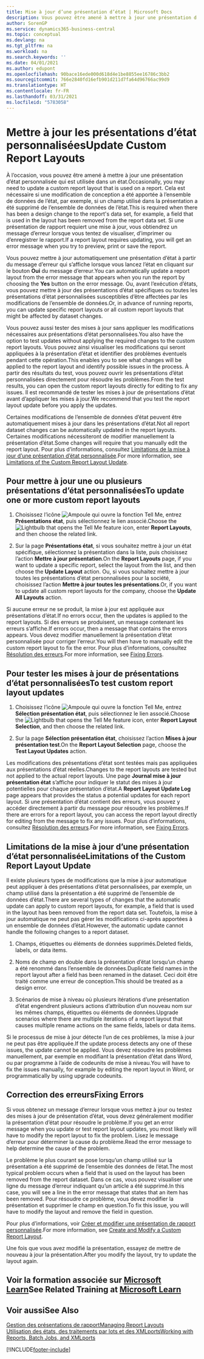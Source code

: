 ```yaml
---
title: Mise à jour d’une présentation d’état | Microsoft Docs
description: Vous pouvez être amené à mettre à jour une présentation d’état personnalisée qui est utilisée dans un état. Cela est nécessaire si une modification de conception a été apportée à l’ensemble de données de l’état, par exemple, si un champ utilisé dans la présentation a été supprimé de l’ensemble de données de l’état.
author: SorenGP
ms.service: dynamics365-business-central
ms.topic: conceptual
ms.devlang: na
ms.tgt_pltfrm: na
ms.workload: na
ms.search.keywords: ''
ms.date: 04/01/2021
ms.author: edupont
ms.openlocfilehash: 90bace16ede000d618d4e1be8855ee16786c3bb2
ms.sourcegitcommit: 766e2840fd16efb901d211d7fa64d96766ac99d9
ms.translationtype: HT
ms.contentlocale: fr-FR
ms.lasthandoff: 03/31/2021
ms.locfileid: "5783058"
---
```

# <a name="update-custom-report-layouts"></a><span data-ttu-id="6e15d-104">Mettre à jour les présentations d’état personnalisées</span><span class="sxs-lookup"><span data-stu-id="6e15d-104">Update Custom Report Layouts</span></span>
<span data-ttu-id="6e15d-105">À l’occasion, vous pouvez être amené à mettre à jour une présentation d’état personnalisée qui est utilisée dans un état.</span><span class="sxs-lookup"><span data-stu-id="6e15d-105">Occasionally, you may need to update a custom report layout that is used on a report.</span></span> <span data-ttu-id="6e15d-106">Cela est nécessaire si une modification de conception a été apportée à l’ensemble de données de l’état, par exemple, si un champ utilisé dans la présentation a été supprimé de l’ensemble de données de l’état.</span><span class="sxs-lookup"><span data-stu-id="6e15d-106">This is required when there has been a design change to the report's data set, for example, a field that is used in the layout has been removed from the report data set.</span></span> <span data-ttu-id="6e15d-107">Si une présentation de rapport requiert une mise à jour, vous obtiendrez un message d’erreur lorsque vous tentez de visualiser, d’imprimer ou d’enregistrer le rapport.</span><span class="sxs-lookup"><span data-stu-id="6e15d-107">If a report layout requires updating, you will get an error message when you try to preview, print or save the report.</span></span>  

<span data-ttu-id="6e15d-108">Vous pouvez mettre à jour automatiquement une présentation d’état à partir du message d’erreur qui s’affiche lorsque vous lancez l’état en cliquant sur le bouton **Oui** du message d’erreur.</span><span class="sxs-lookup"><span data-stu-id="6e15d-108">You can automatically update a report layout from the error message that appears when you run the report by choosing the **Yes** button on the error message.</span></span> <span data-ttu-id="6e15d-109">Ou, avant l’exécution d’états, vous pouvez mettre à jour des présentations d’état spécifiques ou toutes les présentations d’état personnalisées susceptibles d’être affectées par les modifications de l’ensemble de données.</span><span class="sxs-lookup"><span data-stu-id="6e15d-109">Or, in advance of running reports, you can update specific report layouts or all custom report layouts that might be affected by dataset changes.</span></span>  

<span data-ttu-id="6e15d-110">Vous pouvez aussi tester des mises à jour sans appliquer les modifications nécessaires aux présentations d’état personnalisées.</span><span class="sxs-lookup"><span data-stu-id="6e15d-110">You also have the option to test updates without applying the required changes to the custom report layouts.</span></span> <span data-ttu-id="6e15d-111">Vous pouvez ainsi visualiser les modifications qui seront appliquées à la présentation d’état et identifier des problèmes éventuels pendant cette opération.</span><span class="sxs-lookup"><span data-stu-id="6e15d-111">This enables you to see what changes will be applied to the report layout and identify possible issues in the process.</span></span> <span data-ttu-id="6e15d-112">À partir des résultats du test, vous pouvez ouvrir les présentations d’état personnalisées directement pour résoudre les problèmes.</span><span class="sxs-lookup"><span data-stu-id="6e15d-112">From the test results, you can open the custom report layouts directly for editing to fix any issues.</span></span> <span data-ttu-id="6e15d-113">Il est recommandé de tester les mises à jour de présentations d’état avant d’appliquer les mises à jour.</span><span class="sxs-lookup"><span data-stu-id="6e15d-113">We recommend that you test the report layout update before you apply the updates.</span></span>  

<span data-ttu-id="6e15d-114">Certaines modifications de l’ensemble de données d’état peuvent être automatiquement mises à jour dans les présentations d’état.</span><span class="sxs-lookup"><span data-stu-id="6e15d-114">Not all report dataset changes can be automatically updated in the report layouts.</span></span> <span data-ttu-id="6e15d-115">Certaines modifications nécessiteront de modifier manuellement la présentation d’état.</span><span class="sxs-lookup"><span data-stu-id="6e15d-115">Some changes will require that you manually edit the report layout.</span></span> <span data-ttu-id="6e15d-116">Pour plus d’informations, consultez [Limitations de la mise à jour d’une présentation d’état personnalisée](ui-update-report-layouts.md#UpdateLimitations).</span><span class="sxs-lookup"><span data-stu-id="6e15d-116">For more information, see [Limitations of the Custom Report Layout Update](ui-update-report-layouts.md#UpdateLimitations).</span></span>  

## <a name="to-update-one-or-more-custom-report-layouts"></a><span data-ttu-id="6e15d-117">Pour mettre à jour une ou plusieurs présentations d’état personnalisées</span><span class="sxs-lookup"><span data-stu-id="6e15d-117">To update one or more custom report layouts</span></span>  

1.  <span data-ttu-id="6e15d-118">Choisissez l’icône ![Ampoule qui ouvre la fonction Tell Me](media/ui-search/search_small.png "Dites-moi ce que vous voulez faire"), entrez **Présentations état**, puis sélectionnez le lien associé.</span><span class="sxs-lookup"><span data-stu-id="6e15d-118">Choose the ![Lightbulb that opens the Tell Me feature](media/ui-search/search_small.png "Tell me what you want to do") icon, enter **Report Layouts**, and then choose the related link.</span></span>  

2.  <span data-ttu-id="6e15d-119">Sur la page **Présentations état**, si vous souhaitez mettre à jour un état spécifique, sélectionnez la présentation dans la liste, puis choisissez l’action **Mettre à jour présentation**.</span><span class="sxs-lookup"><span data-stu-id="6e15d-119">On the **Report Layouts** page, if you want to update a specific report, select the layout from the list, and then choose the **Update Layout** action.</span></span> <span data-ttu-id="6e15d-120">Ou, si vous souhaitez mettre à jour toutes les présentations d’état personnalisées pour la société, choisissez l’action **Mettre à jour toutes les présentations**.</span><span class="sxs-lookup"><span data-stu-id="6e15d-120">Or, if you want to update all custom report layouts for the company, choose the **Update All Layouts** action.</span></span>  

<span data-ttu-id="6e15d-121">Si aucune erreur ne se produit, la mise à jour est appliquée aux présentations d’état.</span><span class="sxs-lookup"><span data-stu-id="6e15d-121">If no errors occur, then the updates is applied to the report layouts.</span></span> <span data-ttu-id="6e15d-122">Si des erreurs se produisent, un message contenant les erreurs s’affiche.</span><span class="sxs-lookup"><span data-stu-id="6e15d-122">If errors occur, then a message that contains the errors appears.</span></span> <span data-ttu-id="6e15d-123">Vous devez modifier manuellement la présentation d’état personnalisée pour corriger l’erreur.</span><span class="sxs-lookup"><span data-stu-id="6e15d-123">You will then have to manually edit the custom report layout to fix the error.</span></span> <span data-ttu-id="6e15d-124">Pour plus d’informations, consultez [Résolution des erreurs](ui-update-report-layouts.md#FixErrors).</span><span class="sxs-lookup"><span data-stu-id="6e15d-124">For more information, see [Fixing Errors](ui-update-report-layouts.md#FixErrors).</span></span>  

## <a name="to-test-custom-report-layout-updates"></a><span data-ttu-id="6e15d-125">Pour tester les mises à jour de présentations d’état personnalisées</span><span class="sxs-lookup"><span data-stu-id="6e15d-125">To test custom report layout updates</span></span>  

1.  <span data-ttu-id="6e15d-126">Choisissez l’icône ![Ampoule qui ouvre la fonction Tell Me](media/ui-search/search_small.png "Dites-moi ce que vous voulez faire"), entrez **Sélection présentation état**, puis sélectionnez le lien associé.</span><span class="sxs-lookup"><span data-stu-id="6e15d-126">Choose the ![Lightbulb that opens the Tell Me feature](media/ui-search/search_small.png "Tell me what you want to do") icon, enter **Report Layout Selection**, and then choose the related link.</span></span>  

2.  <span data-ttu-id="6e15d-127">Sur la page **Sélection présentation état**, choisissez l’action **Mises à jour présentation test**.</span><span class="sxs-lookup"><span data-stu-id="6e15d-127">On the **Report Layout Selection** page, choose the **Test Layout Updates** action.</span></span>  

 <span data-ttu-id="6e15d-128">Les modifications des présentations d’état sont testées mais pas appliquées aux présentations d’état réelles.</span><span class="sxs-lookup"><span data-stu-id="6e15d-128">Changes to the report layouts are tested but not applied to the actual report layouts.</span></span> <span data-ttu-id="6e15d-129">Une page **Journal mise à jour présentation état** s’affiche pour indiquer le statut des mises à jour potentielles pour chaque présentation d’état.</span><span class="sxs-lookup"><span data-stu-id="6e15d-129">A **Report Layout Update Log** page appears that provides the status a potential updates for each report layout.</span></span> <span data-ttu-id="6e15d-130">Si une présentation d’état contient des erreurs, vous pouvez y accéder directement à partir du message pour résoudre les problèmes.</span><span class="sxs-lookup"><span data-stu-id="6e15d-130">If there are errors for a report layout, you can access the report layout directly for editing from the message to fix any issues.</span></span> <span data-ttu-id="6e15d-131">Pour plus d’informations, consultez [Résolution des erreurs](ui-update-report-layouts.md#FixErrors).</span><span class="sxs-lookup"><span data-stu-id="6e15d-131">For more information, see [Fixing Errors](ui-update-report-layouts.md#FixErrors).</span></span>  

##  <a name="limitations-of-the-custom-report-layout-update"></a><a name="UpdateLimitations"></a> <span data-ttu-id="6e15d-132">Limitations de la mise à jour d’une présentation d’état personnalisée</span><span class="sxs-lookup"><span data-stu-id="6e15d-132">Limitations of the Custom Report Layout Update</span></span>  
 <span data-ttu-id="6e15d-133">Il existe plusieurs types de modifications que la mise à jour automatique peut appliquer à des présentations d’état personnalisées, par exemple, un champ utilisé dans la présentation a été supprimé de l’ensemble de données d’état.</span><span class="sxs-lookup"><span data-stu-id="6e15d-133">There are several types of changes that the automatic update can apply to custom report layouts, for example, a field that is used in the layout has been removed from the report data set.</span></span> <span data-ttu-id="6e15d-134">Toutefois, la mise à jour automatique ne peut pas gérer les modifications ci-après apportées à un ensemble de données d’état.</span><span class="sxs-lookup"><span data-stu-id="6e15d-134">However, the automatic update cannot handle the following changes to a report dataset.</span></span>  

1.  <span data-ttu-id="6e15d-135">Champs, étiquettes ou éléments de données supprimés.</span><span class="sxs-lookup"><span data-stu-id="6e15d-135">Deleted fields, labels, or data items.</span></span>  

2.  <span data-ttu-id="6e15d-136">Noms de champ en double dans la présentation d’état lorsqu’un champ a été renommé dans l’ensemble de données.</span><span class="sxs-lookup"><span data-stu-id="6e15d-136">Duplicate field names in the report layout after a field has been renamed in the dataset.</span></span> <span data-ttu-id="6e15d-137">Ceci doit être traité comme une erreur de conception.</span><span class="sxs-lookup"><span data-stu-id="6e15d-137">This should be treated as a design error.</span></span>  

3.  <span data-ttu-id="6e15d-138">Scénarios de mise à niveau où plusieurs itérations d’une présentation d’état engendrent plusieurs actions d’attribution d’un nouveau nom sur les mêmes champs, étiquettes ou éléments de données.</span><span class="sxs-lookup"><span data-stu-id="6e15d-138">Upgrade scenarios where there are multiple iterations of a report layout that causes multiple rename actions on the same fields, labels or data items.</span></span>  

 <span data-ttu-id="6e15d-139">Si le processus de mise à jour détecte l’un de ces problèmes, la mise à jour ne peut pas être appliquée.</span><span class="sxs-lookup"><span data-stu-id="6e15d-139">If the update process detects any one of these issues, the update cannot be applied.</span></span> <span data-ttu-id="6e15d-140">Vous devez résoudre les problèmes manuellement, par exemple en modifiant la présentation d’état dans Word, ou par programme à l’aide de codeunits de mise à niveau.</span><span class="sxs-lookup"><span data-stu-id="6e15d-140">You will have to fix the issues manually, for example by editing the report layout in Word, or programmatically by using upgrade codeunits.</span></span>  

##  <a name="fixing-errors"></a><a name="FixErrors"></a> <span data-ttu-id="6e15d-141">Correction des erreurs</span><span class="sxs-lookup"><span data-stu-id="6e15d-141">Fixing Errors</span></span>  
 <span data-ttu-id="6e15d-142">Si vous obtenez un message d’erreur lorsque vous mettez à jour ou testez des mises à jour de présentation d’état, vous devez généralement modifier la présentation d’état pour résoudre le problème.</span><span class="sxs-lookup"><span data-stu-id="6e15d-142">If you get an error message when you update or test report layout updates, you most likely will have to modify the report layout to fix the problem.</span></span> <span data-ttu-id="6e15d-143">Lisez le message d’erreur pour déterminer la cause du problème.</span><span class="sxs-lookup"><span data-stu-id="6e15d-143">Read the error message to help determine the cause of the problem.</span></span>  

 <span data-ttu-id="6e15d-144">Le problème le plus courant se pose lorsqu’un champ utilisé sur la présentation a été supprimé de l’ensemble des données de l’état.</span><span class="sxs-lookup"><span data-stu-id="6e15d-144">The most typical problem occurs when a field that is used on the layout has been removed from the report dataset.</span></span> <span data-ttu-id="6e15d-145">Dans ce cas, vous pouvez visualiser une ligne du message d’erreur indiquant qu’un article a été supprimé.</span><span class="sxs-lookup"><span data-stu-id="6e15d-145">In this case, you will see a line in the error message that states that an item has been removed.</span></span> <span data-ttu-id="6e15d-146">Pour résoudre ce problème, vous devez modifier la présentation et supprimer le champ en question.</span><span class="sxs-lookup"><span data-stu-id="6e15d-146">To fix this issue, you will have to modify the layout and remove the field in question.</span></span>  

 <span data-ttu-id="6e15d-147">Pour plus d’informations, voir [Créer et modifier une présentation de rapport personnalisée](ui-how-create-custom-report-layout.md#ModifyCustomLayout).</span><span class="sxs-lookup"><span data-stu-id="6e15d-147">For more information, see [Create and Modify a Custom Report Layout](ui-how-create-custom-report-layout.md#ModifyCustomLayout).</span></span>  

<span data-ttu-id="6e15d-148">Une fois que vous avez modifié la présentation, essayez de mettre de nouveau à jour la présentation.</span><span class="sxs-lookup"><span data-stu-id="6e15d-148">After you modify the layout, try to update the layout again.</span></span>  

## <a name="see-related-training-at-microsoft-learn"></a><span data-ttu-id="6e15d-149">Voir la formation associée sur [Microsoft Learn](/learn/modules/change-documents-dynamics-365-business-central/index)</span><span class="sxs-lookup"><span data-stu-id="6e15d-149">See Related Training at [Microsoft Learn](/learn/modules/change-documents-dynamics-365-business-central/index)</span></span>

## <a name="see-also"></a><span data-ttu-id="6e15d-150">Voir aussi</span><span class="sxs-lookup"><span data-stu-id="6e15d-150">See Also</span></span>  
 [<span data-ttu-id="6e15d-151">Gestion des présentations de rapport</span><span class="sxs-lookup"><span data-stu-id="6e15d-151">Managing Report Layouts</span></span>](ui-manage-report-layouts.md)  
 [<span data-ttu-id="6e15d-152">Utilisation des états, des traitements par lots et des XMLports</span><span class="sxs-lookup"><span data-stu-id="6e15d-152">Working with Reports, Batch Jobs, and XMLports</span></span>](ui-work-report.md)  


[!INCLUDE[footer-include](includes/footer-banner.md)]